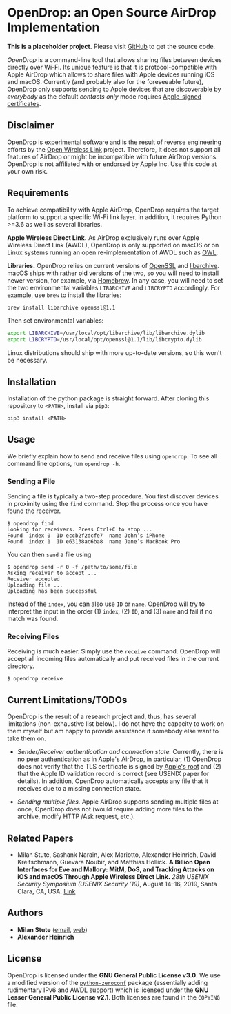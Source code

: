 # OpenDrop: an Open Source AirDrop Implementation

**This is a placeholder project.** Please visit [GitHub](https://github.com/seemoo-lab/opendrop) to get the source code.

*OpenDrop* is a command-line tool that allows sharing files between devices directly over Wi-Fi. Its unique feature is that it is protocol-compatible with Apple AirDrop which allows to share files with Apple devices running iOS and macOS. 
Currently (and probably also for the foreseeable future), OpenDrop only supports sending to Apple devices that are discoverable by *everybody* as the default *contacts only* mode requires [Apple-signed certificates](https://www.apple.com/certificateauthority/pdf/Apple_AAI_CPS_v6.1.pdf).


## Disclaimer

OpenDrop is experimental software and is the result of reverse engineering efforts by the [Open Wireless Link](https://owlink.org) project.
Therefore, it does not support all features of AirDrop or might be incompatible with future AirDrop versions.
OpenDrop is not affiliated with or endorsed by Apple Inc. Use this code at your own risk.


## Requirements

To achieve compatibility with Apple AirDrop, OpenDrop requires the target platform to support a specific Wi-Fi link layer.
In addition, it requires Python >=3.6 as well as several libraries.

**Apple Wireless Direct Link.**
As AirDrop exclusively runs over Apple Wireless Direct Link (AWDL), OpenDrop is only supported on macOS or on Linux systems running
an open re-implementation of AWDL such as [OWL](https://github.com/seemoo-lab/owl).

**Libraries.**
OpenDrop relies on current versions of [OpenSSL](https://www.openssl.org) and [libarchive](https://www.libarchive.org).
macOS ships with rather old versions of the two, so you will need to install newer version, for example, via [Homebrew](https://brew.sh).
In any case, you will need to set the two environmental variables `LIBARCHIVE` and `LIBCRYPTO` accordingly.
For example, use `brew` to install the libraries:
```bash
brew install libarchive openssl@1.1
```
Then set environmental variables:
```bash
export LIBARCHIVE=/usr/local/opt/libarchive/lib/libarchive.dylib
export LIBCRYPTO=/usr/local/opt/openssl@1.1/lib/libcrypto.dylib
```
Linux distributions should ship with more up-to-date versions, so this won't be necessary.


## Installation 

Installation of the python package is straight forward.
After cloning this repository to `<PATH>`, install via `pip3`:
```
pip3 install <PATH>
```


## Usage

We briefly explain how to send and receive files using `opendrop`.
To see all command line options, run `opendrop -h`.

### Sending a File

Sending a file is typically a two-step procedure. You first discover devices in proximity using the `find` command.
Stop the process once you have found the receiver.
```
$ opendrop find
Looking for receivers. Press Ctrl+C to stop ...
Found  index 0  ID eccb2f2dcfe7  name John’s iPhone
Found  index 1  ID e63138ac6ba8  name Jane’s MacBook Pro
```
You can then `send` a file using 
```
$ opendrop send -r 0 -f /path/to/some/file
Asking receiver to accept ...
Receiver accepted
Uploading file ...
Uploading has been successful
```
Instead of the `index`, you can also use `ID` or `name`.
OpenDrop will try to interpret the input in the order (1) `index`, (2) `ID`, and (3) `name` and fail if no match was found.

### Receiving Files

Receiving is much easier. Simply use the `receive` command. OpenDrop will accept all incoming files automatically and put received files in the current directory.
```
$ opendrop receive
```


## Current Limitations/TODOs

OpenDrop is the result of a research project and, thus, has several limitations (non-exhaustive list below). I do not have the capacity to work on them myself but am happy to provide assistance if somebody else want to take them on.

* *Sender/Receiver authentication and connection state.* Currently, there is no peer authentication as in Apple's AirDrop, in particular, (1) OpenDrop does not verify that the TLS certificate is signed by [Apple's root](opendrop/certs/apple_root_ca.pem) and (2) that the Apple ID validation record is correct (see USENIX paper for details). In addition, OpenDrop automatically accepts any file that it receives due to a missing connection state.

* *Sending multiple files.* Apple AirDrop supports sending multiple files at once, OpenDrop does not (would require adding more files to the archive, modify HTTP /Ask request, etc.).


## Related Papers

* Milan Stute, Sashank Narain, Alex Mariotto, Alexander Heinrich, David Kreitschmann, Guevara Noubir, and Matthias Hollick. **A Billion Open Interfaces for Eve and Mallory: MitM, DoS, and Tracking Attacks on iOS and macOS Through Apple Wireless Direct Link.** *28th USENIX Security Symposium (USENIX Security ’19)*, August 14–16, 2019, Santa Clara, CA, USA. [Link](https://www.usenix.org/conference/usenixsecurity19/presentation/stute)


## Authors

* **Milan Stute** ([email](mailto:mstute@seemoo.tu-darmstadt.de), [web](https://seemoo.de/mstute))
* **Alexander Heinrich**


## License

OpenDrop is licensed under the **GNU General Public License v3.0**.
We use a modified version of the [`python-zeroconf`](https://pypi.org/project/zeroconf/) package (essentially adding rudimentary IPv6 and AWDL support) which is licensed under the **GNU Lesser General Public License v2.1**.
Both licenses are found in the `COPYING` file.
